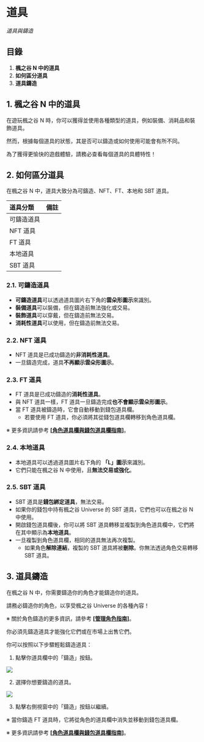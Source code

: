 # 道具
*道具與鑄造*

## 目錄
1.  **楓之谷 N 中的道具**
2.  **如何區分道具**
3.  **道具鑄造**
## 1. 楓之谷 N 中的道具

在遊玩楓之谷 N 時，你可以獲得並使用各種類型的道具，例如裝備、消耗品和裝飾道具。

然而，根據每個道具的狀態，其是否可以鑄造或如何使用可能會有所不同。

為了獲得更愉快的遊戲體驗，請務必查看每個道具的具體特性！

## 2. 如何區分道具

在楓之谷 N 中，道具大致分為可鑄造、NFT、FT、本地和 SBT 道具。

| 道具分類 | 備註 |
|:---|:---|
| 可鑄造道具 |  |
| NFT 道具 |  |
| FT 道具 |  |
| 本地道具 |  |
| SBT 道具 |  |

### 2.1. 可鑄造道具
*   **可鑄造道具**可以透過道具圖片右下角的**雲朵形圖示**來識別。
*   **裝備道具**可以裝備，但在鑄造前無法強化或交易。
*   **裝飾道具**可以穿戴，但在鑄造前無法交易。
*   **消耗性道具**可以使用，但在鑄造前無法交易。
### 2.2. NFT 道具
*   NFT 道具是已成功鑄造的**非消耗性道具**。
*   一旦鑄造完成，道具**不再顯示雲朵形圖示**。
### 2.3. FT 道具
*   FT 道具是已成功鑄造的**消耗性道具**。
*   與 NFT 道具一樣，FT 道具一旦鑄造完成**也不會顯示雲朵形圖示**。
*   當 FT 道具被鑄造時，它會自動移動到錢包道具欄。
    *   若要使用 FT 道具，你必須將其從錢包道具欄轉移到角色道具欄。

※ 更多資訊請參考 **\[**[**角色道具欄與錢包道具欄指南**](/msn-101/beginners-guide/item-and-equipment/character-inventory-and-wallet-inventory)**\]**。

### 2.4. 本地道具
*   本地道具可以透過道具圖片右下角的 **「L」圖示**來識別。
*   它們只能在楓之谷 N 中使用，且**無法交易或強化**。
### 2.5. SBT 道具
*   SBT 道具是**錢包綁定道具**，無法交易。
*   如果你的錢包中持有楓之谷 Universe 的 SBT 道具，它們也可以在楓之谷 N 中使用。
*   開啟錢包道具欄後，你可以將 SBT 道具轉移並複製到角色道具欄中，它們將在其中顯示為**本地道具**。
*   一旦複製到角色道具欄，相同的道具無法再次複製。
    *   如果角色**解除連結**，複製的 SBT 道具將被**刪除**。你無法透過角色交易轉移 SBT 道具。
## 3. 道具鑄造

在楓之谷 N 中，你需要鑄造你的角色才能鑄造你的道具。

請務必鑄造你的角色，以享受楓之谷 Universe 的各種內容！

※ 關於角色鑄造的更多資訊，請參考 **\[**[**管理角色指南**](/msn-101/beginners-guide/get-started/manage-character)**\]**。

你必須先鑄造道具才能強化它們或在市場上出售它們。

你可以按照以下步驟輕鬆鑄造道具：

1) 點擊你道具欄中的「鑄造」按鈕。

![](https://aliceric27s-organization.gitbook.io/images/msn-101/beginners-guide/item-and-equipment/image_1747236271048_873.png)

2) 選擇你想要鑄造的道具。

![](https://aliceric27s-organization.gitbook.io/images/msn-101/beginners-guide/item-and-equipment/image_1747236271048_290.png)

3) 點擊右側視窗中的「鑄造」按鈕以繼續。

※ 當你鑄造 FT 道具時，它將從角色的道具欄中消失並移動到錢包道具欄。

※ 更多資訊請參考 **\[**[**角色道具欄與錢包道具欄指南**](/msn-101/beginners-guide/item-and-equipment/character-inventory-and-wallet-inventory)**\]**。